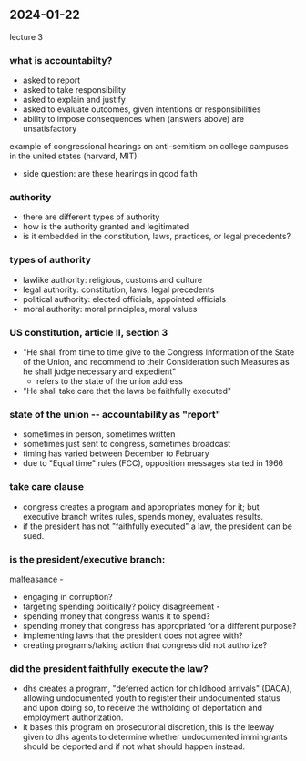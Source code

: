 ## 2024-01-22
lecture 3
### what is accountabilty?
- asked to report
- asked to take responsibility
- asked to explain and justify
- asked to evaluate outcomes, given intentions or responsibilities
- ability to impose consequences when (answers above) are unsatisfactory

example of congressional hearings on anti-semitism on college campuses in the united states (harvard, MIT)
- side question: are these hearings in good faith

### authority
- there are different types of authority
- how is the authority granted and legitimated 
- is it embedded in the constitution, laws, practices, or legal precedents? 

### types of authority
- lawlike authority: religious, customs and culture
- legal authority: constitution, laws, legal precedents
- political authority: elected officials, appointed officials
- moral authority: moral principles, moral values

### US constitution, article II, section 3
- "He shall from time to time give to the Congress Information of the State of the Union, and recommend to their Consideration such Measures as he shall judge necessary and expedient"
    - refers to the state of the union address
- "He shall take care that the laws be faithfully executed"

### state of the union -- accountability as "report"
- sometimes in person, sometimes written
- sometimes just sent to congress, sometimes broadcast
- timing has varied between December to February
- due to "Equal time" rules (FCC), opposition messages started in 1966

### take care clause
- congress creates a program and appropriates money for it; but executive branch writes rules, spends money, evaluates results.
- if the president has not "faithfully executed" a law, the president can be sued.

### is the president/executive branch:
malfeasance -
- engaging in corruption?
- targeting spending politically?
policy disagreement -
- spending money that congress wants it to spend?
- spending money that congress has appropriated for a different purpose?
- implementing laws that the president does not agree with?
- creating programs/taking action that congress did not authorize?

### did the president faithfully execute the law?
- dhs creates a program, "deferred action for childhood arrivals" (DACA), allowing undocumented youth to register their undocumented status and upon doing so, to receive the witholding of deportation and employment authorization.
- it bases this program on prosecutorial discretion, this is the leeway given to dhs agents to determine whether undocumented immingrants should be deported and if not what should happen instead.


